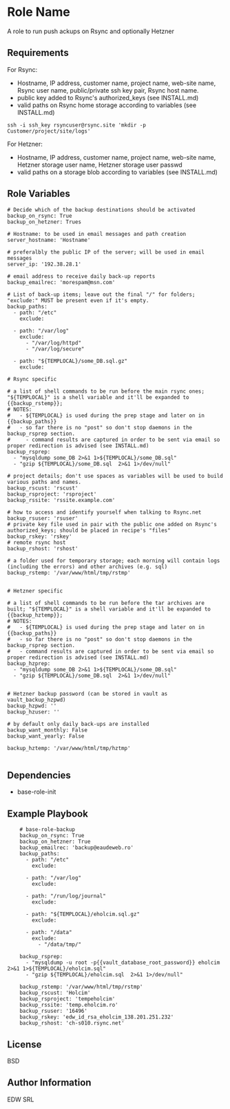 Role Name
=========

A role to run push ackups on Rsync and optionally Hetzner

Requirements
------------

For Rsync:

- Hostname, IP address, customer name, project name, web-site name, Rsync user name, public/private ssh key pair, Rsync host name. 
- public key added to Rsync's authorized_keys (see INSTALL.md)
- valid paths on Rsync home storage according to variables (see INSTALL.md)
```
ssh -i ssh_key rsyncuser@rsync.site 'mkdir -p Customer/project/site/logs'
```
For Hetzner:
- Hostname, IP address, customer name, project name, web-site name, Hetzner storage user name, Hetzner storage user passwd
- valid paths on a storage blob according to variables (see INSTALL.md)

Role Variables
--------------

```
# Decide which of the backup destinations should be activated
backup_on_rsync: True
backup_on_hetzner: Trues

# Hostname: to be used in email messages and path creation
server_hostname: 'Hostname'

# preferalbly the public IP of the server; will be used in email messages
server_ip: '192.38.28.1'

# email address to receive daily back-up reports
backup_emailrec: 'morespam@msn.com'

# List of back-up items; leave out the final "/" for folders; "exclude:" MUST be present even if it's empty. 
backup_paths:
  - path: "/etc"
    exclude:

  - path: "/var/log"
    exclude:
      - "/var/log/httpd"
      - "/var/log/secure"

  - path: "${TEMPLOCAL}/some_DB.sql.gz"
    exclude:

# Rsync specific

# a list of shell commands to be run before the main rsync ones; "${TEMPLOCAL}" is a shell variable and it'll be expanded to {{backup_rstemp}}; 
# NOTES:
# 	- ${TEMPLOCAL} is used during the prep stage and later on in {{backup_paths}}
# 	- so far there is no "post" so don't stop daemons in the backup_rsprep section. 
#	  - command results are captured in order to be sent via email so proper redirection is advised (see INSTALL.md)
backup_rsprep:
  - "mysqldump some_DB 2>&1 1>${TEMPLOCAL}/some_DB.sql"
  - "gzip ${TEMPLOCAL}/some_DB.sql  2>&1 1>/dev/null"

# project details; don't use spaces as variables will be used to build various paths and names. 
backup_rscust: 'rscust'
backup_rsproject: 'rsproject'
backup_rssite: 'rssite.example.com'

# how to access and identify yourself when talking to Rsync.net
backup_rsuser: 'rsuser'
# private key file used in pair with the public one added on Rsync's authorized_keys; should be placed in recipe's "files"
backup_rskey: 'rskey'
# remote rsync host 
backup_rshost: 'rshost'

# a folder used for temporary storage; each morning will contain logs (including the errors) and other archives (e.g. sql)
backup_rstemp: '/var/www/html/tmp/rstmp'


# Hetzner specific

# a list of shell commands to be run before the tar archives are built; "${TEMPLOCAL}" is a shell variable and it'll be expanded to {{backup_hztemp}}; 
# NOTES:
#   - ${TEMPLOCAL} is used during the prep stage and later on in {{backup_paths}}
#   - so far there is no "post" so don't stop daemons in the backup_rsprep section. 
#   - command results are captured in order to be sent via email so proper redirection is advised (see INSTALL.md)
backup_hzprep:
  - "mysqldump some_DB 2>&1 1>${TEMPLOCAL}/some_DB.sql"
  - "gzip ${TEMPLOCAL}/some_DB.sql  2>&1 1>/dev/null"


# Hetzner backup password (can be stored in vault as vault_backup_hzpwd)
backup_hzpwd: ''
backup_hzuser: ''

# by default only daily back-ups are installed
backup_want_monthly: False
backup_want_yearly: False

backup_hztemp: '/var/www/html/tmp/hztmp'


```


Dependencies
------------

- base-role-init


Example Playbook
----------------
```
    # base-role-backup
    backup_on_rsync: True
    backup_on_hetzner: True
    backup_emailrec: 'backup@eaudeweb.ro'
    backup_paths:
      - path: "/etc"
        exclude:

      - path: "/var/log"
        exclude:

      - path: "/run/log/journal"
        exclude:

      - path: "${TEMPLOCAL}/eholcim.sql.gz"
        exclude:

      - path: "/data"
        exclude:
          - "/data/tmp/"

    backup_rsprep:
      - "mysqldump -u root -p{{vault_database_root_password}} eholcim 2>&1 1>${TEMPLOCAL}/eholcim.sql"
      - "gzip ${TEMPLOCAL}/eholcim.sql  2>&1 1>/dev/null"

    backup_rstemp: '/var/www/html/tmp/rstmp'
    backup_rscust: 'Holcim'
    backup_rsproject: 'tempeholcim'
    backup_rssite: 'temp.eholcim.ro'
    backup_rsuser: '16496'
    backup_rskey: 'edw_id_rsa_eholcim_138.201.251.232'
    backup_rshost: 'ch-s010.rsync.net'
```


License
-------

BSD

Author Information
------------------

EDW SRL
